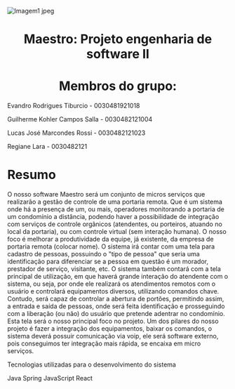 ![Imagem1 jpeg](https://user-images.githubusercontent.com/99259327/187301000-c73c2882-3c09-4717-82ae-454aa736b9b9.jpg)

# <h1 align="center"> Maestro: Projeto engenharia de software II </h1>
# <h1 align="center"> Membros do grupo: </h1>
Evandro Rodrigues Tiburcio - 0030481921018

Guilherme Kohler Campos Salla - 0030482121004

Lucas José Marcondes Rossi - 0030482121023

Regiane Lara - 0030482121

# Resumo

<p text-align: justify>
	O nosso software Maestro será um conjunto de micros serviços que realizarão a  gestão de controle de uma portaria remota. Que é um sistema onde há a presença de um, ou mais, operadores monitorando a portaria de um condomínio a distância, podendo haver a possibilidade de integração com serviços de controle orgânicos (atendentes, ou porteiros, atuando no local da portaria), ou com controle virtual (sem interação humana). O nosso foco é melhorar a produtividade da equipe, já existente, da empresa de portaria remota (colocar nome).
	O sistema irá contar com uma tela para cadastro de pessoas, possuindo o "tipo de pessoa" que seria uma identificação para diferenciar se a pessoa em questão é um morador, prestador de serviço, visitante, etc. O sistema também contará com a tela principal de utilização, em que haverá grande interação do atendente com o sistema, ou seja, por onde ele realizará os atendimentos remotos com o usuário e controlará equipamentos diversos, utilizando comandos chave.  Contudo, será capaz de controlar a abertura de portões, permitindo assim, a entrada e saída de pessoas, onde será feita identificação e prosseguindo com a liberação (ou não) do usuário que pretende adentrar no condomínio. Esta tela será o nosso principal foco no projeto.
	    Um dos pilares do nosso projeto é  fazer a integração dos equipamentos, baixar os comandos, o sistema deverá possuir comunicação via voip, ele será software externo, pois conseguimos ter integração mais rápida, se encaixa em micro serviços.


Tecnologias utilizadas para o desenvolvimento do sistema

Java
Spring
JavaScript
React

</p>
